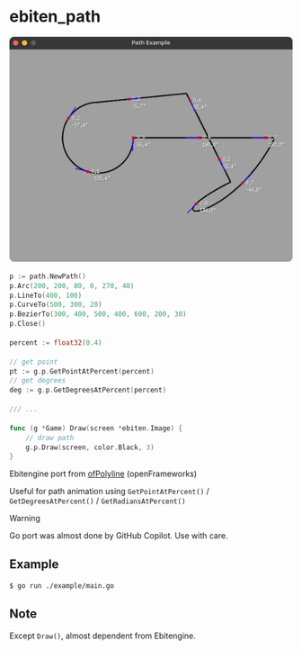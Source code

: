 # ebiten_path

![docs/screenshot.png](docs/screenshot.png)

```go
p := path.NewPath()
p.Arc(200, 200, 80, 0, 270, 40)
p.LineTo(400, 100)
p.CurveTo(500, 300, 20)
p.BezierTo(300, 400, 500, 400, 600, 200, 30)
p.Close()

percent := float32(0.4)

// get point
pt := g.p.GetPointAtPercent(percent)
// get degrees
deg := g.p.GetDegreesAtPercent(percent)

/// ...

func (g *Game) Draw(screen *ebiten.Image) {
    // draw path
	g.p.Draw(screen, color.Black, 3)
}
```

Ebitengine port from [ofPolyline](https://openframeworks.cc/documentation/graphics/ofPolyline/) (openFrameworks)

Useful for path animation using `GetPointAtPercent()` / `GetDegreesAtPercent()` / `GetRadiansAtPercent()`

> [!WARNING]
> Go port was almost done by GitHub Copilot. Use with care.

## Example

```bash
$ go run ./example/main.go
```

## Note

Except `Draw()`, almost dependent from Ebitengine.
